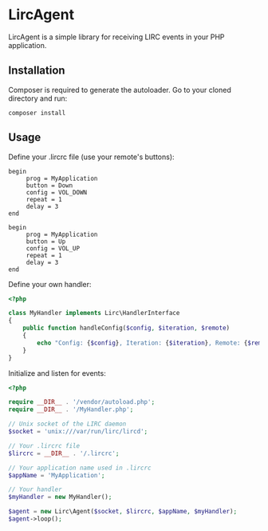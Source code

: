 LircAgent
=========
LircAgent is a simple library for receiving LIRC events in your PHP application. 

Installation
------------
Composer is required to generate the autoloader. Go to your cloned directory and run:
```
composer install
```

Usage
-----

Define your .lircrc file (use your remote's buttons):
```
begin
     prog = MyApplication
     button = Down
     config = VOL_DOWN
     repeat = 1
     delay = 3
end

begin
     prog = MyApplication
     button = Up
     config = VOL_UP
     repeat = 1
     delay = 3
end
```

Define your own handler:
```php
<?php

class MyHandler implements Lirc\HandlerInterface
{
    public function handleConfig($config, $iteration, $remote)
    {
        echo "Config: {$config}, Iteration: {$iteration}, Remote: {$remote}\n";
    }
}
```

Initialize and listen for events:
```php
<?php

require __DIR__ . '/vendor/autoload.php';
require __DIR__ . '/MyHandler.php';

// Unix socket of the LIRC daemon
$socket = 'unix:///var/run/lirc/lircd';

// Your .lircrc file
$lircrc = __DIR__ . '/.lircrc';

// Your application name used in .lircrc
$appName = 'MyApplication';

// Your handler
$myHandler = new MyHandler();

$agent = new Lirc\Agent($socket, $lircrc, $appName, $myHandler);
$agent->loop();
```
